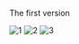 The first version 


![1](https://user-images.githubusercontent.com/85696348/163570100-258fce77-df9f-403c-92ca-9d7c7dddad0e.png)
![2](https://user-images.githubusercontent.com/85696348/163570103-9be334d9-06da-4d0d-868b-e70a06efc7e3.png)
![3](https://user-images.githubusercontent.com/85696348/163570105-5be18096-49d9-420d-a324-69193385a4af.png)
